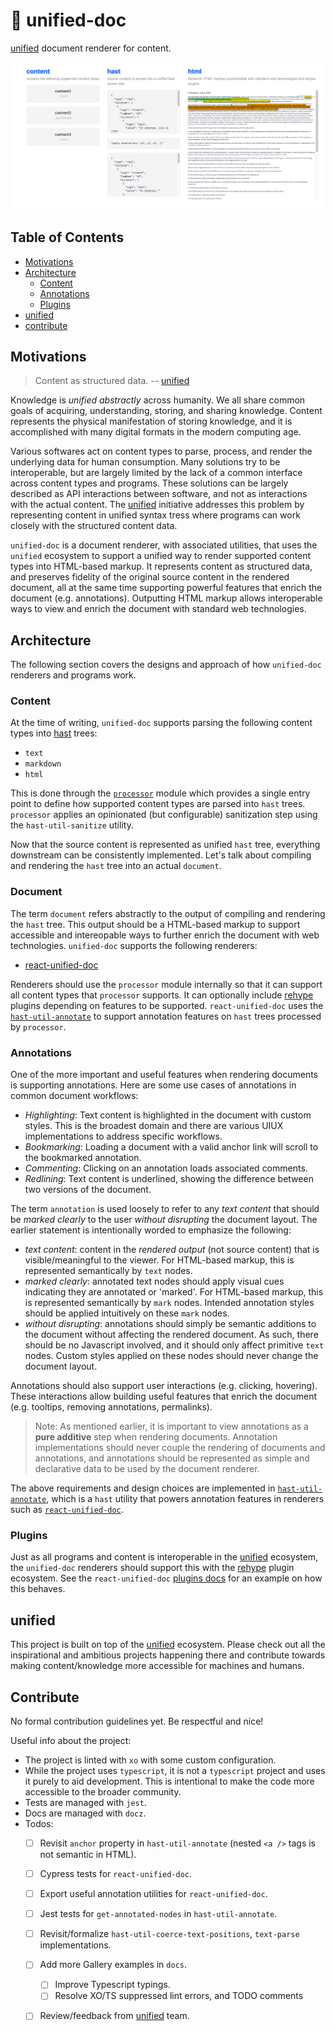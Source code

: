 # 📜 unified-doc
[unified][unified] document renderer for content.

![image](./public/unified-doc-thumbnail.png)

## Table of Contents
- [Motivations](#motivations)
- [Architecture](#architecture)
  - [Content](#content)
  - [Annotations](#annotations)
  - [Plugins](#plugins)
- [unified](#unified)
- [contribute](#contribute)


## Motivations

> Content as structured data. -- [unified][unified]

Knowledge is *unified abstractly* across humanity.  We all share common goals of acquiring, understanding, storing, and sharing knowledge.  Content represents the physical manifestation of storing knowledge, and it is accomplished with many digital formats in the modern computing age.

Various softwares act on content types to parse, process, and render the underlying data for human consumption.  Many solutions try to be interoperable, but are largely limited by the lack of a common interface across content types and programs.  These solutions can be largely described as API interactions between software, and not as interactions with the actual content.  The [unified][unified] initiative addresses this problem by representing content in unified syntax tress where programs can work closely with the structured content data.

`unified-doc` is a document renderer, with associated utilities, that uses the `unified` ecosystem to support a unified way to render supported content types into HTML-based markup.  It represents content as structured data, and preserves fidelity of the original source content in the rendered document, all at the same time supporting powerful features that enrich the document (e.g. annotations).  Outputting HTML markup allows interoperable ways to view and enrich the document with standard web technologies.


## Architecture

The following section covers the designs and approach of how `unified-doc` renderers and programs work.


### Content
At the time of writing, `unified-doc` supports parsing the following content types into [hast][hast] trees:

- `text`
- `markdown`
- `html`

This is done through the [`processor`][processor] module which provides a single entry point to define how supported content types are parsed into `hast` trees.  `processor` applies an opinionated (but configurable) sanitization step using the `hast-util-sanitize` utility.

Now that the source content is represented as unified `hast` tree, everything downstream can be consistently implemented.  Let's talk about compiling and rendering the `hast` tree into an actual `document`.


### Document
The term `document` refers abstractly to the output of compiling and rendering the `hast` tree.  This output should be a HTML-based markup to support accessible and intereopable ways to further enrich the document with web technologies.  `unified-doc` supports the following renderers:
- [react-unified-doc][react-unified-doc]

Renderers should use the `processor` module internally so that it can support all content types that `processor` supports.  It can optionally include [rehype][rehype] plugins depending on features to be supported.  `react-unified-doc` uses the [`hast-util-annotate`][hast-util-annotate] to support annotation features on `hast` trees processed by `processor`.


### Annotations

One of the more important and useful features when rendering documents is supporting annotations.  Here are some use cases of annotations in common document workflows:
- *Highlighting*: Text content is highlighted in the document with custom styles.  This is the broadest domain and there are various UIUX implementations to address specific workflows.
- *Bookmarking*: Loading a document with a valid anchor link will scroll to the bookmarked annotation.
- *Commenting*: Clicking on an annotation loads associated comments.
- *Redlining*: Text content is underlined, showing the difference between two versions of the document.

The term `annotation` is used loosely to refer to any *text content* that should be *marked clearly* to the user *without disrupting* the document layout.  The earlier statement is intentionally worded to emphasize the following:
- *text content*: content in the *rendered output* (not source content) that is visible/meaningful to the viewer.  For HTML-based markup, this is represented semantically by `text` nodes.
- *marked clearly*: annotated text nodes should apply visual cues indicating they are annotated or 'marked'.  For HTML-based markup, this is represented semantically by `mark` nodes.  Intended annotation styles should be applied intuitively on these `mark` nodes.
- *without disrupting*: annotations should simply be semantic additions to the document without affecting the rendered document.  As such, there should be no Javascript involved, and it should only affect primitive `text` nodes.  Custom styles applied on these nodes should never change the document layout.

Annotations should also support user interactions (e.g. clicking, hovering).  These interactions allow building useful features that enrich the document (e.g. tooltips, removing annotations, permalinks).

> Note: As mentioned earlier, it is important to view annotations as a **pure additive** step when rendering documents.  Annotation implementations should never couple the rendering of documents and annotations, and annotations should be represented as simple and declarative data to be used by the document renderer.

The above requirements and design choices are implemented in [`hast-util-annotate`][hast-util-annotate], which is a `hast` utility that powers annotation features in renderers such as [`react-unified-doc`][react-unified-doc].


### Plugins
Just as all programs and content is interoperable in the [unified][unified] ecosystem, the `unified-doc` renderers should support this with the [rehype][rehype] plugin ecosystem.  See the `react-unified-doc` [plugins docs][plugins] for an example on how this behaves.


## unified
This project is built on top of the [unified][unified] ecosystem.  Please check out all the inspirational and ambitious projects happening there and contribute towards making content/knowledge more accessible for machines and humans.


## Contribute
No formal contribution guidelines yet.  Be respectful and nice!

Useful info about the project:
- The project is linted with `xo` with some custom configuration.
- While the project uses `typescript`, it is not a `typescript` project and uses it purely to aid development.  This is intentional to make the code more accessible to the broader community.
- Tests are managed with `jest`.
- Docs are managed with `docz`.
- Todos:
	- [ ] Revisit `anchor` property in `hast-util-annotate` (nested `<a />` tags is not semantic in HTML).
  - [ ] Cypress tests for `react-unified-doc`.
  - [ ] Export useful annotation utilities for `react-unified-doc`.
  - [ ] Jest tests for `get-annotated-nodes` in `hast-util-annotate`.
  - [ ] Revisit/formalize `hast-util-coerce-text-positions`, `text-parse` implementations.
  - [ ] Add more Gallery examples in `docs`.
	- [ ] Improve Typescript typings.
	- [ ] Resolve XO/TS suppressed lint errors, and TODO comments
  - [ ] Review/feedback from [unified][unified] team.


<!-- Links -->
[hast]: https://github.com/syntax-tree/hast
[hast-util-annotate]: https://github.com/chrisrzhou/unified-doc/tree/master/packages/hast-util-annotate
[plugins]: https://unified-doc.netlify.com/react-unified-doc/plugins
[position]: https://github.com/syntax-tree/unist#position
[processor]: https://github.com/chrisrzhou/unified-doc/tree/master/packages/processor
[props]: https://unified-doc.netlify.com/react-unified-doc/props
[react]: https://github.com/facebook/react
[react-unified-doc]: https://github.com/chrisrzhou/unified-doc/tree/master/packages/react-unified-doc
[rehype]: https://github.com/rehypejs
[unified]: https://unifiedjs.com/
[unified-doc]: https://github.com/chrisrzhou/unified-doc
